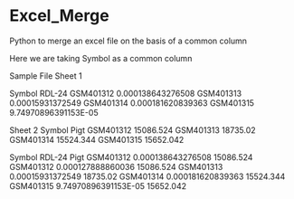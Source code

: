 # Excel_Merge
Python to merge an excel file on the basis of a common column 

Here we are taking Symbol as a common column

Sample File
Sheet 1

Symbol	   RDL-24
GSM401312	0.000138643276508
GSM401313	0.00015931372549
GSM401314	0.000181620839363
GSM401315	9.74970896391153E-05

Sheet 2
Symbol	Pigt
GSM401312	15086.524
GSM401313	18735.02
GSM401314	15524.344
GSM401315	15652.042

Symbol	       RDL-24	        Pigt
GSM401312	0.000138643276508	15086.524
GSM401312	0.000127888860036	15086.524
GSM401313	0.00015931372549	18735.02
GSM401314	0.000181620839363	15524.344
GSM401315	9.74970896391153E-05	15652.042

